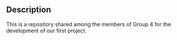 ## Description
This is a repository shared among the members of Group 4 for the development of our first project.
